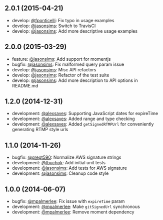 [jasonsims]: https://github.com/jasonsims
[mpalmerlee]: https://github.com/mpalmerlee
[gregt590]: https://github.com/gregt590
[tbuchok]: https://github.com/tbuchok
[alexsaves]: https://github.com/alexsaves
[fponticelli]: https://github.com/fponticelli

## 2.0.1 (2015-04-21)
* develop: [@fponticelli][fponticelli]: Fix typo in usage examples
* develop: [@jasonsims][jasonsims]: Switch to TravisCI
* develop: [@jasonsims][jasonsims]: Add more descriptive usage examples

## 2.0.0 (2015-03-29)
* feature: [@jasonsims][jasonsims]: Add support for momentjs
* bugfix: [@jasonsims][jasonsims]: Fix malformed query param issue
* develop: [@jasonsims][jasonsims]: Misc API refactors
* develop: [@jasonsims][jasonsims]: Refactor of the test suite
* develop: [@jasonsims][jasonsims]: Add more description to API options in README.md

## 1.2.0 (2014-12-31)
* development: [@alexsaves][alexsaves]: Supporting JavaScript dates for expireTime
* development: [@alexsaves][alexsaves]: Added range and type checking
* development: [@alexsaves][alexsaves]: Added `getSignedRTMPUrl` for conveniently generating RTMP style urls

## 1.1.0 (2014-11-26)
* bugfix: [@gregt590][gregt590]: Normalize AWS signature strings
* development: [@tbuchok][tbuchok]: Add initial unit tests
* development: [@jasonsims][jasonsims]: Add tests for AWS signature
* development: [@jasonsims][jasonsims]: Cleanup code style

## 1.0.0 (2014-06-07)
* bugfix: [@mpalmerlee][mpalmerlee]: Fix issue with `expireTime` param
* development: [@mpalmerlee][mpalmerlee]: Make `gitSignedUrl` synchronous
* development: [@mpalmerlee][mpalmerlee]: Remove moment dependency
